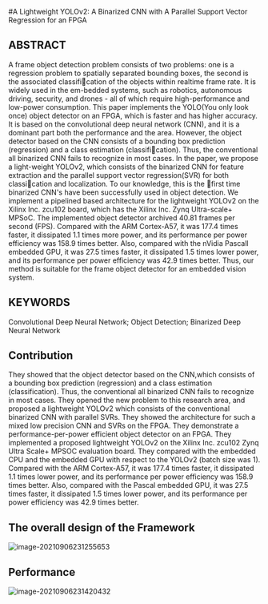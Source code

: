 #A Lightweight YOLOv2: A Binarized CNN with A Parallel Support Vector Regression for an FPGA
## ABSTRACT

A frame object detection problem consists of two problems: one is a regression problem to spatially separated bounding boxes, the second is the associated classification of the objects within realtime frame rate. It is widely used in the em-bedded systems, such as robotics, autonomous driving, security, and drones - all of which require high-performance and low-power consumption. This paper implements the YOLO(You only look once) object detector on an FPGA, which is faster and has higher accuracy. It is based on the convolutional deep neural network (CNN), and it is a dominant part both the performance and the area. However, the object detector based on the CNN consists of a bounding box prediction (regression) and a class estimation (classification). Thus, the conventional all binarized CNN fails to recognize in most cases. In the paper, we propose a light-weight YOLOv2, which consists of the binarized CNN for feature extraction and the parallel support vector regression(SVR) for both classication and localization. To our knowledge, this is the first time binarized CNN's have been successfully used in object detection. We implement a pipelined based architecture for the lightweight YOLOv2 on the Xilinx Inc. zcu102 board, which has the Xilinx Inc. Zynq Ultra-scale+ MPSoC. The implemented object detector archived 40.81 frames per second (FPS). Compared with the ARM Cortex-A57, it was 177.4 times faster, it dissipated 1.1 times more power, and its performance per power efficiency was 158.9 times better. Also, compared with the nVidia Pascall embedded GPU, it was 27.5 times faster, it dissipated 1.5 times lower power, and its performance per power efficiency was 42.9 times better. Thus, our method is suitable for the frame object detector for an embedded vision system.

## KEYWORDS

Convolutional Deep Neural Network; Object Detection; Binarized Deep Neural Network

## Contribution

They showed that the object detector based on the CNN,which consists of a bounding box prediction (regression) and a class estimation (classification). Thus, the conventional all binarized CNN fails to recognize in most cases. They opened the new problem to this research area, and proposed a lightweight YOLOv2 which consists of the conventional binarized CNN with parallel SVRs. They showed the architecture for such a mixed low precision CNN and SVRs on the FPGA. They demonstrate a performance-per-power efficient object detector on an FPGA. They implemented a proposed lightweight YOLOv2 on the Xilinx Inc. zcu102 Zynq Ultra Scale+ MPSOC evaluation board. They compared with the embedded CPU and the embedded GPU with respect to the YOLOv2 (batch size was 1). Compared with the ARM Cortex-A57, it was 177.4 times faster, it dissipated 1.1 times lower power, and its performance per power efficiency was 158.9 times better. Also, compared with the Pascal embedded GPU, it was 27.5 times faster, it dissipated 1.5 times lower power, and its performance per power efficiency was 42.9 times better.

## The overall design of the Framework

![image-20210906231255653](https://gitee.com/feiyipengfei/pic-md1/raw/master/20210906231302.png)

## Performance

![image-20210906231420432](https://gitee.com/feiyipengfei/pic-md1/raw/master/20210906231420.png)

